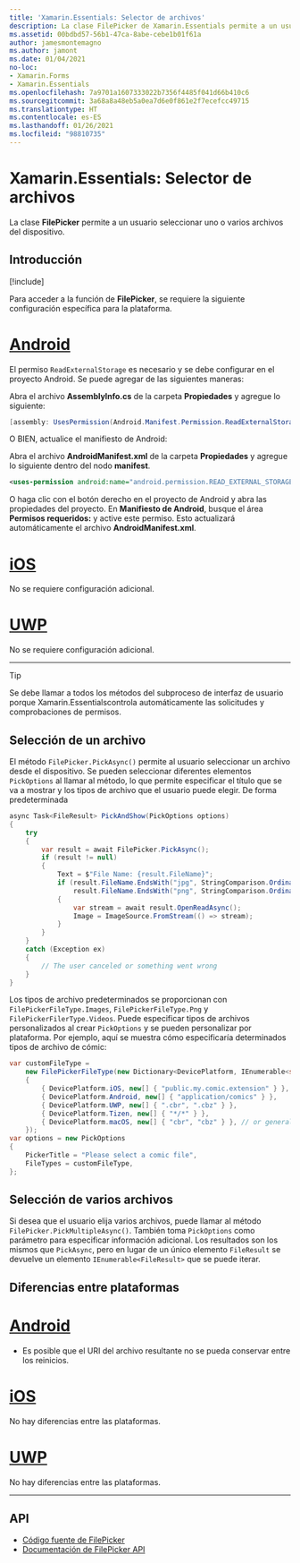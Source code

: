 ```yaml
---
title: 'Xamarin.Essentials: Selector de archivos'
description: La clase FilePicker de Xamarin.Essentials permite a un usuario seleccionar uno o varios archivos del dispositivo.
ms.assetid: 00bdbd57-56b1-47ca-8abe-cebe1b01f61a
author: jamesmontemagno
ms.author: jamont
ms.date: 01/04/2021
no-loc:
- Xamarin.Forms
- Xamarin.Essentials
ms.openlocfilehash: 7a9701a1607333022b7356f4485f041d66b410c6
ms.sourcegitcommit: 3a68a8a48eb5a0ea7d6e0f861e2f7ecefcc49715
ms.translationtype: HT
ms.contentlocale: es-ES
ms.lasthandoff: 01/26/2021
ms.locfileid: "98810735"
---
```

# <a name="no-locxamarinessentials-file-picker"></a>Xamarin.Essentials: Selector de archivos

La clase **FilePicker** permite a un usuario seleccionar uno o varios archivos del dispositivo.

## <a name="get-started"></a>Introducción

[!include[](~/essentials/includes/get-started.md)]

Para acceder a la función de **FilePicker**, se requiere la siguiente configuración específica para la plataforma.

# <a name="android"></a>[Android](#tab/android)

El permiso `ReadExternalStorage` es necesario y se debe configurar en el proyecto Android. Se puede agregar de las siguientes maneras:

Abra el archivo **AssemblyInfo.cs** de la carpeta **Propiedades** y agregue lo siguiente:

```csharp
[assembly: UsesPermission(Android.Manifest.Permission.ReadExternalStorage)]
```

O BIEN, actualice el manifiesto de Android:

Abra el archivo **AndroidManifest.xml** de la carpeta **Propiedades** y agregue lo siguiente dentro del nodo **manifest**.

```xml
<uses-permission android:name="android.permission.READ_EXTERNAL_STORAGE" />
```

O haga clic con el botón derecho en el proyecto de Android y abra las propiedades del proyecto. En **Manifiesto de Android**, busque el área **Permisos requeridos:** y active este permiso. Esto actualizará automáticamente el archivo **AndroidManifest.xml**.

# <a name="ios"></a>[iOS](#tab/ios)

No se requiere configuración adicional.

# <a name="uwp"></a>[UWP](#tab/uwp)

No se requiere configuración adicional.

-----

> [!TIP]
> Se debe llamar a todos los métodos del subproceso de interfaz de usuario porque Xamarin.Essentialscontrola automáticamente las solicitudes y comprobaciones de permisos.

## <a name="pick-file"></a>Selección de un archivo

El método `FilePicker.PickAsync()` permite al usuario seleccionar un archivo desde el dispositivo. Se pueden seleccionar diferentes elementos `PickOptions` al llamar al método, lo que permite especificar el título que se va a mostrar y los tipos de archivo que el usuario puede elegir. De forma predeterminada

```csharp
async Task<FileResult> PickAndShow(PickOptions options)
{
    try
    {
        var result = await FilePicker.PickAsync();
        if (result != null)
        {
            Text = $"File Name: {result.FileName}";
            if (result.FileName.EndsWith("jpg", StringComparison.OrdinalIgnoreCase) ||
                result.FileName.EndsWith("png", StringComparison.OrdinalIgnoreCase))
            {
                var stream = await result.OpenReadAsync();
                Image = ImageSource.FromStream(() => stream);
            }
        }
    }
    catch (Exception ex)
    {
        // The user canceled or something went wrong
    }
}
```

Los tipos de archivo predeterminados se proporcionan con `FilePickerFileType.Images`, `FilePickerFileType.Png` y `FilePickerFilerType.Videos`. Puede especificar tipos de archivos personalizados al crear `PickOptions` y se pueden personalizar por plataforma. Por ejemplo, aquí se muestra cómo especificaría determinados tipos de archivo de cómic:

```csharp
var customFileType =
    new FilePickerFileType(new Dictionary<DevicePlatform, IEnumerable<string>>
    {
        { DevicePlatform.iOS, new[] { "public.my.comic.extension" } }, // or general UTType values
        { DevicePlatform.Android, new[] { "application/comics" } },
        { DevicePlatform.UWP, new[] { ".cbr", ".cbz" } },
        { DevicePlatform.Tizen, new[] { "*/*" } },
        { DevicePlatform.macOS, new[] { "cbr", "cbz" } }, // or general UTType values
    });
var options = new PickOptions
{
    PickerTitle = "Please select a comic file",
    FileTypes = customFileType,
};
```

## <a name="pick-multiple-files"></a>Selección de varios archivos

Si desea que el usuario elija varios archivos, puede llamar al método `FilePicker.PickMultipleAsync()`. También toma `PickOptions` como parámetro para especificar información adicional. Los resultados son los mismos que `PickAsync`, pero en lugar de un único elemento `FileResult` se devuelve un elemento `IEnumerable<FileResult>` que se puede iterar.


## <a name="platform-differences"></a>Diferencias entre plataformas

# <a name="android"></a>[Android](#tab/android)

- Es posible que el URI del archivo resultante no se pueda conservar entre los reinicios.

# <a name="ios"></a>[iOS](#tab/ios)

No hay diferencias entre las plataformas.

# <a name="uwp"></a>[UWP](#tab/uwp)

No hay diferencias entre las plataformas.

-----

## <a name="api"></a>API

- [Código fuente de FilePicker](https://github.com/xamarin/Essentials/tree/main/Xamarin.Essentials/FilePicker)
- [Documentación de FilePicker API](xref:Xamarin.Essentials.FilePicker)
